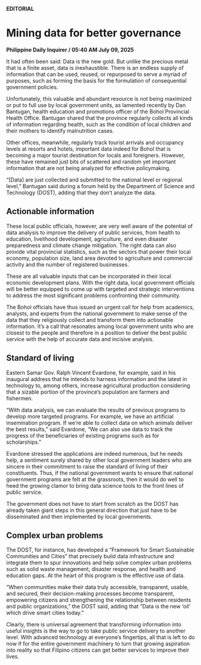 **EDITORIAL**

# Mining data for better governance

****Philippine Daily Inquirer / 05:40 AM July 09, 2025****

It had often been said: Data is the new gold. But unlike the precious metal that is a finite asset, data is inexhaustible. There is an endless supply of information that can be used, reused, or repurposed to serve a myriad of purposes, such as forming the basis for the formulation of consequential government policies.

Unfortunately, this valuable and abundant resource is not being maximized or put to full use by local government units, as lamented recently by Dan Bantugan, health education and promotions officer of the Bohol Provincial Health Office. Bantugan shared that the province regularly collects all kinds of information regarding health, such as the condition of local children and their mothers to identify malnutrition cases.

Other offices, meanwhile, regularly track tourist arrivals and occupancy levels at resorts and hotels, important data indeed for Bohol that is becoming a major tourist destination for locals and foreigners. However, these have remained just bits of scattered and random yet important information that are not being analyzed for effective policymaking.

“[Data] are just collected and submitted to the national level or regional level,” Bantugan said during a forum held by the Department of Science and Technology (DOST), adding that they don’t analyze the data.

## Actionable information

These local public officials, however, are very well aware of the potential of data analysis to improve the delivery of public services, from health to education, livelihood development, agriculture, and even disaster preparedness and climate change mitigation. The right data can also provide vital provincial statistics, such as the sectors that power their local economy, population size, land area devoted to agriculture and commercial activity and the number of registered businesses.

These are all valuable inputs that can be incorporated in their local economic development plans. With the right data, local government officials will be better equipped to come up with targeted and strategic interventions to address the most significant problems confronting their community.

The Bohol officials have thus issued an urgent call for help from academics, analysts, and experts from the national government to make sense of the data that they religiously collect and transform them into actionable information. It’s a call that resonates among local government units who are closest to the people and therefore in a position to deliver the best public service with the help of accurate data and incisive analysis.

## Standard of living

Eastern Samar Gov. Ralph Vincent Evardone, for example, said in his inaugural address that he intends to harness information and the latest in technology to, among others, increase agricultural production considering that a sizable portion of the province’s population are farmers and fishermen.

“With data analysis, we can evaluate the results of previous programs to develop more targeted programs. For example, we have an artificial insemination program. If we’re able to collect data on which animals deliver the best results,” said Evardone, “We can also use data to track the progress of the beneficiaries of existing programs such as for scholarships.”

Evardone stressed the applications are indeed numerous, but he needs help, a sentiment surely shared by other local government leaders who are sincere in their commitment to raise the standard of living of their constituents. Thus, if the national government wants to ensure that national government programs are felt at the grassroots, then it would do well to heed the growing clamor to bring data science tools to the front lines of public service.

The government does not have to start from scratch as the DOST has already taken giant steps in this general direction that just have to be disseminated and then implemented by local governments.

## Complex urban problems

The DOST, for instance, has developed a “Framework for Smart Sustainable Communities and Cities” that precisely build data infrastructure and integrate them to spur innovations and help solve complex urban problems such as solid waste management, disaster response, and health and education gaps. At the heart of this program is the effective use of data.

“When communities make their data truly accessible, transparent, usable, and secured, their decision-making processes become transparent, empowering citizens and strengthening the relationship between residents and public organizations,” the DOST said, adding that “Data is the new ‘oil’ which drive smart cities today.”

Clearly, there is universal agreement that transforming information into useful insights is the way to go to take public service delivery to another level. With advanced technology at everyone’s fingertips, all that is left to do now if for the entire government machinery to turn that growing aspiration into reality so that Filipino citizens can get better services to improve their lives.